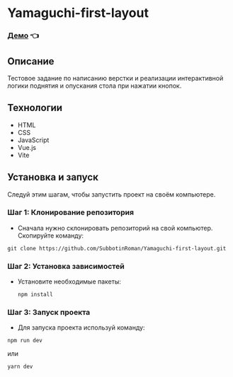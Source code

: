 # Yamaguchi-first-layout

### [Демо](https://subbotinroman.github.io/yamaguchi-first-layout/) 👈

## Описание

Тестовое задание по написанию верстки и реализации интерактивной логики поднятия и опускания стола при нажатии кнопок. 

## Технологии

-   HTML
-   CSS
-   JavaScript
-   Vue.js
-   Vite

## Установка и запуск

Следуй этим шагам, чтобы запустить проект на своём компьютере. 

### Шаг 1: Клонирование репозитория

-   Сначала нужно склонировать репозиторий на свой компьютер. Скопируйте команду:

```
git clone https://github.com/SubbotinRoman/Yamaguchi-first-layout.git
```

### Шаг 2: Установка зависимостей

-   Установите необходимые пакеты:

    ```
    npm install
    ```

### Шаг 3: Запуск проекта

-   Для запуска проекта используй команду:

```
npm run dev
```
или 
```
yarn dev
```
